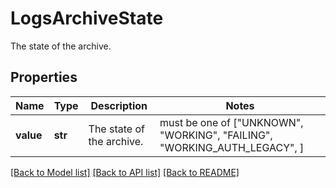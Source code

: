 # LogsArchiveState

The state of the archive.

## Properties

| Name      | Type    | Description               | Notes                                                                     |
| --------- | ------- | ------------------------- | ------------------------------------------------------------------------- |
| **value** | **str** | The state of the archive. | must be one of ["UNKNOWN", "WORKING", "FAILING", "WORKING_AUTH_LEGACY", ] |

[[Back to Model list]](README.md#documentation-for-models) [[Back to API list]](README.md#documentation-for-api-endpoints) [[Back to README]](README.md)
